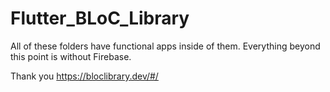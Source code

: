 # Flutter_BLoC_Library 

All of these folders have functional apps inside of them. 
Everything beyond this point is without Firebase. 

Thank you https://bloclibrary.dev/#/



